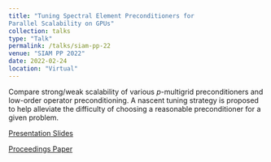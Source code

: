 ```yaml
---
title: "Tuning Spectral Element Preconditioners for
Parallel Scalability on GPUs"
collection: talks
type: "Talk"
permalink: /talks/siam-pp-22
venue: "SIAM PP 2022"
date: 2022-02-24
location: "Virtual"
---
```


Compare strong/weak scalability of various $p$-multigrid preconditioners
and low-order operator preconditioning.
A nascent tuning strategy is proposed to help alleviate the
difficulty of choosing a reasonable preconditioner for a given problem.

[Presentation Slides](https://MalachiTimothyPhillips.github.io/files/siam-pp-22-phillips.pdf)

[Proceedings Paper](https://epubs.siam.org/doi/pdf/10.1137/1.9781611977141.4)